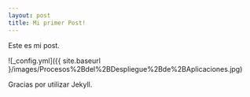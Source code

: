 ```yaml
---
layout: post
title: Mi primer Post!
---
```


Este es mi post.

![_config.yml]({{ site.baseurl }/images/Procesos%2Bdel%2BDespliegue%2Bde%2BAplicaciones.jpg)

Gracias por utilizar Jekyll.
